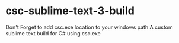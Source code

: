 # csc-sublime-text-3-build
Don't Forget to add csc.exe location to your windows path
A custom sublime text build for C# using csc.exe
